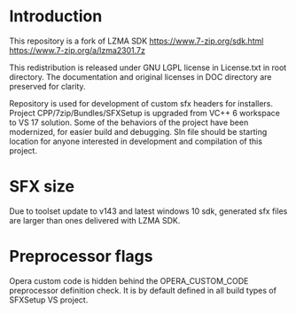 # Introduction

This repository is a fork of LZMA SDK https://www.7-zip.org/sdk.html https://www.7-zip.org/a/lzma2301.7z

This redistribution is released under GNU LGPL license in License.txt in root directory. The documentation and original licenses in DOC directory are preserved for clarity.

Repository is used for development of custom sfx headers for installers. Project CPP/7zip/Bundles/SFXSetup is upgraded from VC++ 6 workspace to VS 17 solution. Some of the behaviors of the project have been modernized, for easier build and debugging. Sln file should be starting location for anyone interested in development and compilation of this project.

# SFX size

Due to toolset update to v143 and latest windows 10 sdk, generated sfx files are larger than ones delivered with LZMA SDK.

# Preprocessor flags

Opera custom code is hidden behind the OPERA_CUSTOM_CODE preprocessor definition check. It is by default defined in all build types of SFXSetup VS project.
